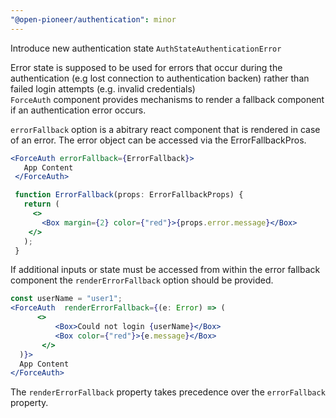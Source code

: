 ```yaml
---
"@open-pioneer/authentication": minor
---
```


Introduce new authentication state `AuthStateAuthenticationError`

Error state is supposed to be used for errors that occur during the authentication (e.g lost connection to authentication backen) rather than failed login attempts (e.g. invalid credentials)  
`ForceAuth` component provides mechanisms to render a fallback component if an authentication error occurs.

`errorFallback` option is a abitrary react component that is rendered in case of an error. The error object can be accessed via the ErrorFallbackPros.

```jsx
<ForceAuth errorFallback={ErrorFallback}>
   App Content
 </ForceAuth>

 function ErrorFallback(props: ErrorFallbackProps) {
   return (
     <>
       <Box margin={2} color={"red"}>{props.error.message}</Box>
    </>
   );
 }
```

If additional inputs or state must be accessed from within the error fallback component the `renderErrorFallback` option should be provided.

```jsx
const userName = "user1";
<ForceAuth  renderErrorFallback={(e: Error) => (
      <>
          <Box>Could not login {userName}</Box>
          <Box color={"red"}>{e.message}</Box>
       </>
  )}>
  App Content
</ForceAuth>
```

The `renderErrorFallback` property takes precedence over the `errorFallback` property.
